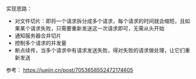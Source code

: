 实现思路：
 
 - 对文件切片：即将一个请求拆分成多个请求，每个请求的时间就会缩短，且如果某个请求失败，只需要重新发送这一次请求即可，无需从头开始
 - 通知服务器合并切片
 - 控制多个请求的并发量
 - 断点续传，当多个请求中有请求发送失败，得对失败的请求做处理，让它们重新发送

参考：
https://juejin.cn/post/7053658552472174605